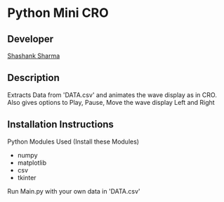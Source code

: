 # Python Mini CRO

## Developer
[Shashank Sharma](mailto:shashankrnr32@gmail.com)

## Description

Extracts Data from 'DATA.csv' and animates the wave display as in CRO. Also gives options to Play, Pause, Move the wave display Left and Right

## Installation Instructions

Python Modules Used (Install these Modules)
- numpy
- matplotlib
- csv
- tkinter

Run Main.py with your own data in 'DATA.csv'



